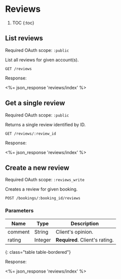 # Reviews

1. TOC
{:toc}

## List reviews

Required OAuth scope: `:public`

List all reviews for given account(s).

~~~
GET /reviews
~~~

Response:

<%= json_response 'reviews/index' %>

## Get a single review

Required OAuth scope: `:public`

Returns a single review identified by ID.

~~~
GET /reviews/:review_id
~~~

Response:

<%= json_response 'reviews/index' %>

## Create a new review

Required OAuth scope: `:reviews_write`

Creates a review for given booking.

~~~
POST /bookings/:booking_id/reviews
~~~

### Parameters

Name             | Type    | Description
-----------------|---------|-----------
comment          | String  | Client's opinion.
rating           | Integer | **Required**. Client's rating.
{: class="table table-bordered"}

Response:

<%= json_response 'reviews/index' %>
